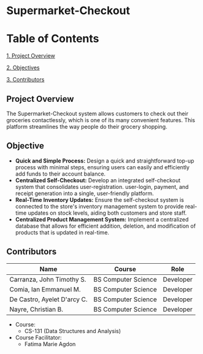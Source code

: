 # Supermarket-Checkout

# Table of Contents
[1. Project Overview](#project-Overview)

[2. Objectives](#objective)

[3. Contributors](#contributors)

## Project Overview
The Supermarket-Checkout system allows customers to check out their groceries contactlessly, which is one of its many convenient features. This platform streamlines the way people do their grocery shopping.

## Objective
- **Quick and Simple Process:** Design a quick and straightforward top-up process with minimal steps, ensuring users can easily and efficiently add funds to their account balance.
- **Centralized Self-Checkout:** Develop an integrated self-checkout system that consolidates user-registration. user-login, payment, and receipt generation into a single, user-friendly platform.
- **Real-Time Inventory Updates:** Ensure the self-checkout system is connected to the store's inventory management system to provide real-time updates on stock levels, aiding both customers and store staff.
- **Centralized Product Management System:** Implement a centralized database that allows for efficient addition, deletion, and modification of products that is updated in real-time.

## Contributors
|      Name     |     Course    |    Role    |
| ------------- | ------------- | ---------- |
| Carranza, John Timothy S. | BS Computer Science | Developer |
| Comia, Ian Emmanuel M. | BS Computer Science | Developer |
| De Castro, Ayelet D'arcy C. | BS Computer Science | Developer |
| Nayre, Christian B. | BS Computer Science | Developer |

- Course:
  - CS-131 (Data Structures and Analysis)
- Course Facilitator:
  - Fatima Marie Agdon   
